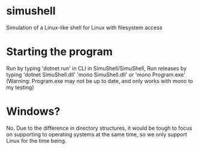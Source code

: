 # simushell
Simulation of a Linux-like shell for Linux with filesystem access

# Starting the program
Run by typing 'dotnet run' in CLI in SimuShell/SimuShell, Run releases by typing 'dotnet SimuShell.dll' 'mono SimuShell.dll' or 'mono Program.exe' (Warning: Program.exe may not be up to date, and only works with mono to my testing)

# Windows?
No.
Due to the difference in directory structures, it would be tough to focus on supporting to operating systems at the same time, so we only support Linux for the time being.
